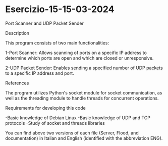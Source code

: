 # Esercizio-15-15-03-2024
Port Scanner and UDP Packet Sender

Description

This program consists of two main functionalities:

1-Port Scanner: Allows scanning of ports on a specific IP address to determine which ports are open and which are closed or unresponsive.

2-UDP Packet Sender: Enables sending a specified number of UDP packets to a specific IP address and port.

References

The program utilizes Python's socket module for socket communication, as well as the threading module to handle threads for concurrent operations.

Requirements for developing this code

-Basic knowledge of Debian Linux
-Basic knowledge of UDP and TCP protocols
-Study of socket and threads libraries

You can find above two versions of each file (Server, Flood, and documentation) in Italian and English (identified with the abbreviation ENG).
